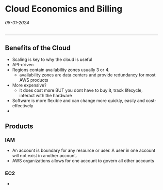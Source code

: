 # Cloud Economics and Billing
###### 08-01-2024
---
## Benefits of the Cloud
- Scaling is key to why the cloud is useful
- API-driven 
- Regions contain availability zones usually 3 or 4. 
	- availability zones are data centers and provide redundancy for most AWS products
- More expensive?
	- it does cost more BUT you dont have to buy it, track lifecycle, interact with the hardware
- Software is more flexible and can change more quickly, easily and cost-effectively
- 
## Products
### IAM
- An account is boundary for any resource or user. A user in one account will not exist in another account.
- AWS organizations allows for one account to govern all other accounts

### EC2
- 